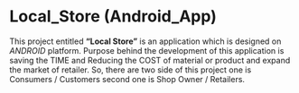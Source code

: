 # Local_Store (Android_App)
This project entitled **“Local Store”** is an application which is designed on *ANDROID* platform. Purpose behind the development of this application is saving the TIME and Reducing the COST of material or product and expand the market of retailer. So, there are two side of this project one is Consumers / Customers second one is Shop Owner / Retailers.
